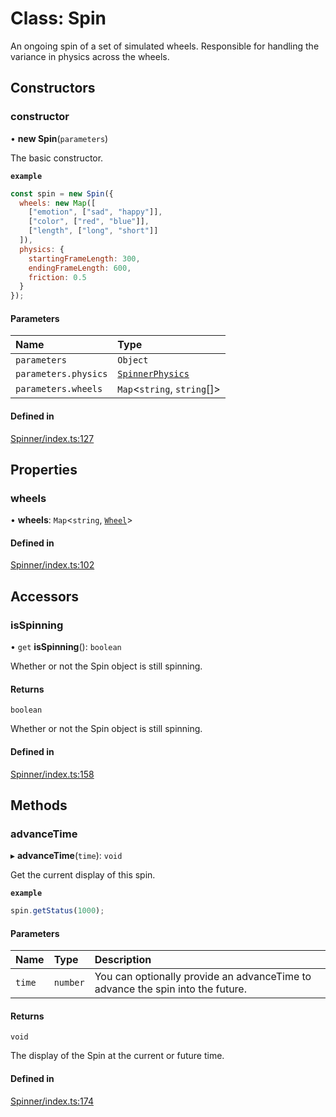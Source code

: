 # Class: Spin

An ongoing spin of a set of simulated wheels. Responsible
for handling the variance in physics across the wheels.

## Constructors

### constructor

• **new Spin**(`parameters`)

The basic constructor.

**`example`**
```js
const spin = new Spin({
  wheels: new Map([
    ["emotion", ["sad", "happy"]],
    ["color", ["red", "blue"]],
    ["length", ["long", "short"]]
  ]),
  physics: {
    startingFrameLength: 300,
    endingFrameLength: 600,
    friction: 0.5
  }
});
```

#### Parameters

| Name | Type |
| :------ | :------ |
| `parameters` | `Object` |
| `parameters.physics` | [`SpinnerPhysics`](https://github.com/daniellacosse/idea-spinner/tree/main/packages/spinner/docs/interfaces/SpinnerPhysics.md) |
| `parameters.wheels` | `Map`<`string`, `string`[]\> |

#### Defined in

[Spinner/index.ts:127](https://github.com/daniellacosse/idea-spinner/blob/ee47dcc/packages/spinner/Spinner/index.ts#L127)

## Properties

### wheels

• **wheels**: `Map`<`string`, [`Wheel`](https://github.com/daniellacosse/idea-spinner/tree/main/packages/spinner/docs/classes/Wheel.md)\>

#### Defined in

[Spinner/index.ts:102](https://github.com/daniellacosse/idea-spinner/blob/ee47dcc/packages/spinner/Spinner/index.ts#L102)

## Accessors

### isSpinning

• `get` **isSpinning**(): `boolean`

Whether or not the Spin object is still spinning.

#### Returns

`boolean`

Whether or not the Spin object is still spinning.

#### Defined in

[Spinner/index.ts:158](https://github.com/daniellacosse/idea-spinner/blob/ee47dcc/packages/spinner/Spinner/index.ts#L158)

## Methods

### advanceTime

▸ **advanceTime**(`time`): `void`

Get the current display of this spin.

**`example`**
```js
spin.getStatus(1000);
```

#### Parameters

| Name | Type | Description |
| :------ | :------ | :------ |
| `time` | `number` | You can optionally provide an  advanceTime to advance the spin into the future. |

#### Returns

`void`

The display of the Spin at the current or future time.

#### Defined in

[Spinner/index.ts:174](https://github.com/daniellacosse/idea-spinner/blob/ee47dcc/packages/spinner/Spinner/index.ts#L174)

